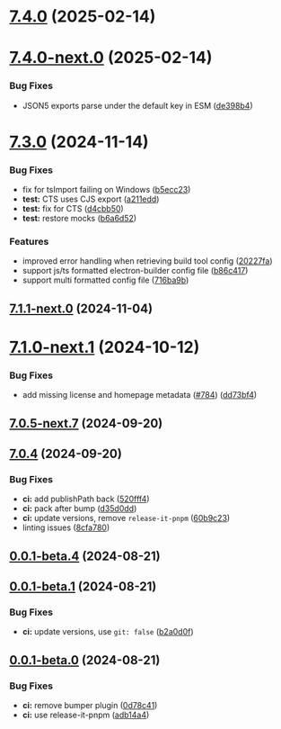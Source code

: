 # [7.4.0](https://github.com/webdriverio-community/wdio-electron-service/compare/v7.4.0-next.0...v7.4.0) (2025-02-14)

# [7.4.0-next.0](https://github.com/webdriverio-community/wdio-electron-service/compare/v7.3.2-next.3...v7.4.0-next.0) (2025-02-14)

### Bug Fixes

- JSON5 exports parse under the default key in ESM ([de398b4](https://github.com/webdriverio-community/wdio-electron-service/commit/de398b44cc2f7e417e2c7f1f403b796a8d5db748))

# [7.3.0](https://github.com/webdriverio-community/wdio-electron-service/compare/v7.1.1...v7.3.0) (2024-11-14)

### Bug Fixes

- fix for tsImport failing on Windows ([b5ecc23](https://github.com/webdriverio-community/wdio-electron-service/commit/b5ecc23235ad3b97bab5183db397d4af2134ca8c))
- **test:** CTS uses CJS export ([a211edd](https://github.com/webdriverio-community/wdio-electron-service/commit/a211edd91aa73c149b781008bb2f3b69949e415f))
- **test:** fix for CTS ([d4cbb50](https://github.com/webdriverio-community/wdio-electron-service/commit/d4cbb50f1318e403136f92c8d8f74576c11d71d5))
- **test:** restore mocks ([b6a6d52](https://github.com/webdriverio-community/wdio-electron-service/commit/b6a6d52dcf3affe6c5f1289f521d35cca4f39941))

### Features

- improved error handling when retrieving build tool config ([20227fa](https://github.com/webdriverio-community/wdio-electron-service/commit/20227fa0a364a116daae049b22af073cf46a7908))
- support js/ts formatted electron-builder config file ([b86c417](https://github.com/webdriverio-community/wdio-electron-service/commit/b86c4177e3b69595f82de8c48dab93bc5b665993))
- support multi formatted config file ([716ba9b](https://github.com/webdriverio-community/wdio-electron-service/commit/716ba9b31952beb83fd3ed75a1ce80b2fa159270))

## [7.1.1-next.0](https://github.com/webdriverio-community/wdio-electron-service/compare/v7.1.0...v7.1.1-next.0) (2024-11-04)

# [7.1.0-next.1](https://github.com/webdriverio-community/wdio-electron-service/compare/v7.0.5...v7.1.0-next.1) (2024-10-12)

### Bug Fixes

- add missing license and homepage metadata ([#784](https://github.com/webdriverio-community/wdio-electron-service/issues/784)) ([dd73bf4](https://github.com/webdriverio-community/wdio-electron-service/commit/dd73bf4eb9f739334dbefab96b984e4ab16971ef))

## [7.0.5-next.7](https://github.com/webdriverio-community/wdio-electron-service/compare/v7.0.5-next.6...v7.0.5-next.7) (2024-09-20)

## [7.0.4](https://github.com/webdriverio-community/wdio-electron-service/compare/v7.0.4-next.1...v7.0.4) (2024-09-20)

### Bug Fixes

- **ci:** add publishPath back ([520fff4](https://github.com/webdriverio-community/wdio-electron-service/commit/520fff40a36929686569801be30fff963b5b23db))
- **ci:** pack after bump ([d35d0dd](https://github.com/webdriverio-community/wdio-electron-service/commit/d35d0dda66f55fc261bd6f50120ab68dc3d800b3))
- **ci:** update versions, remove `release-it-pnpm` ([60b9c23](https://github.com/webdriverio-community/wdio-electron-service/commit/60b9c2360a0d929d263a6ebf547346bc574fe650))
- linting issues ([8cfa780](https://github.com/webdriverio-community/wdio-electron-service/commit/8cfa78016f2507a92f6c4cef6f853024bde62752))

## [0.0.1-beta.4](https://github.com/webdriverio-community/wdio-electron-service/compare/v0.0.1-beta.3...v0.0.1-beta.4) (2024-08-21)

## [0.0.1-beta.1](https://github.com/webdriverio-community/wdio-electron-service/compare/v0.0.1-beta.0...v0.0.1-beta.1) (2024-08-21)

### Bug Fixes

- **ci:** update versions, use `git: false` ([b2a0d0f](https://github.com/webdriverio-community/wdio-electron-service/commit/b2a0d0f949833328853043040d7ff13539573e0e))

## [0.0.1-beta.0](https://github.com/webdriverio-community/wdio-electron-service/compare/0d78c4161fa6c27d6e16dc5c1c81619f79711fb7...v0.0.1-beta.0) (2024-08-21)

### Bug Fixes

- **ci:** remove bumper plugin ([0d78c41](https://github.com/webdriverio-community/wdio-electron-service/commit/0d78c4161fa6c27d6e16dc5c1c81619f79711fb7))
- **ci:** use release-it-pnpm ([adb14a4](https://github.com/webdriverio-community/wdio-electron-service/commit/adb14a4615da352a58247ad6a8105c8218512267))
